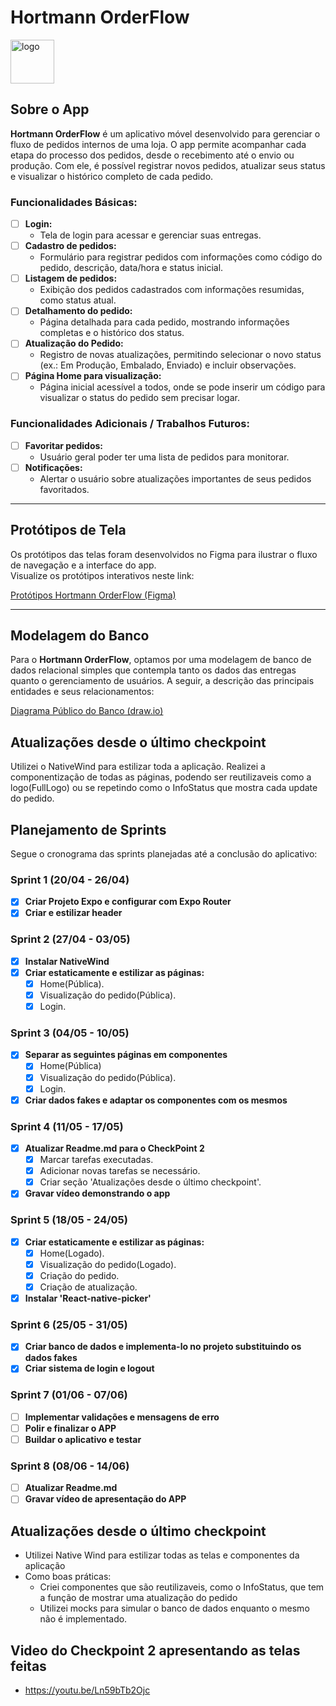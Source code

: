 # Hortmann OrderFlow

<img src="https://i.ibb.co/v6c2MMt7/logo.png" alt="logo" border="0" width="70"/>

## Sobre o App

**Hortmann OrderFlow** é um aplicativo móvel desenvolvido para gerenciar o fluxo de pedidos internos de uma loja. O app permite acompanhar cada etapa do processo dos pedidos, desde o recebimento até o envio ou produção. Com ele, é possível registrar novos pedidos, atualizar seus status e visualizar o histórico completo de cada pedido.

### Funcionalidades Básicas:

- [ ] **Login:**
  - Tela de login para acessar e gerenciar suas entregas.
- [ ] **Cadastro de pedidos:**
  - Formulário para registrar pedidos com informações como código do pedido, descrição, data/hora e status inicial.
- [ ] **Listagem de pedidos:**
  - Exibição dos pedidos cadastrados com informações resumidas, como status atual.
- [ ] **Detalhamento do pedido:**
  - Página detalhada para cada pedido, mostrando informações completas e o histórico dos status.
- [ ] **Atualização do Pedido:**
  - Registro de novas atualizações, permitindo selecionar o novo status (ex.: Em Produção, Embalado, Enviado) e incluir observações.
- [ ] **Página Home para visualização:**
  - Página inicial acessível a todos, onde se pode inserir um código para visualizar o status do pedido sem precisar logar.

### Funcionalidades Adicionais / Trabalhos Futuros:

- [ ] **Favoritar pedidos:**
  - Usuário geral poder ter uma lista de pedidos para monitorar.
- [ ] **Notificações:**
  - Alertar o usuário sobre atualizações importantes de seus pedidos favoritados.

---

## Protótipos de Tela

Os protótipos das telas foram desenvolvidos no Figma para ilustrar o fluxo de navegação e a interface do app.  
Visualize os protótipos interativos neste link:

[Protótipos Hortmann OrderFlow (Figma)](https://www.figma.com/design/5GWDk38ZU3ZAeymg0S3uFk/Prot%C3%B3tipos-de-tela?node-id=1-2&t=3D8Ax57qTM93HFPk-1)

---

## Modelagem do Banco

Para o **Hortmann OrderFlow**, optamos por uma modelagem de banco de dados relacional simples que contempla tanto os dados das entregas quanto o gerenciamento de usuários. A seguir, a descrição das principais entidades e seus relacionamentos:

[Diagrama Público do Banco (draw.io)](https://drive.google.com/file/d/1tUQum6Utk3d2phQTcHz3OAAhMv6ZUcdX/view?usp=sharing)

## Atualizações desde o último checkpoint

Utilizei o NativeWind para estilizar toda a aplicação.
Realizei a componentização de todas as páginas, podendo ser reutilizaveis como a logo(FullLogo) ou se repetindo como o InfoStatus que mostra cada update do pedido.

## Planejamento de Sprints

Segue o cronograma das sprints planejadas até a conclusão do aplicativo:

### Sprint 1 (20/04 - 26/04)

- [x] **Criar Projeto Expo e configurar com Expo Router**
- [x] **Criar e estilizar header**

### Sprint 2 (27/04 - 03/05)

- [x] **Instalar NativeWind**
- [x] **Criar estaticamente e estilizar as páginas:**
  - [x] Home(Pública).
  - [x] Visualização do pedido(Pública).
  - [x] Login.

### Sprint 3 (04/05 - 10/05)

- [x] **Separar as seguintes páginas em componentes**
  - [x] Home(Pública)
  - [x] Visualização do pedido(Pública).
  - [x] Login.
- [x] **Criar dados fakes e adaptar os componentes com os mesmos**

### Sprint 4 (11/05 - 17/05)

- [x] **Atualizar Readme.md para o CheckPoint 2**
  - [x] Marcar tarefas executadas.
  - [x] Adicionar novas tarefas se necessário.
  - [x] Criar seção 'Atualizações desde o último checkpoint'.
- [X] **Gravar vídeo demonstrando o app**

### Sprint 5 (18/05 - 24/05)

- [X] **Criar estaticamente e estilizar as páginas:**
  - [X] Home(Logado).
  - [X] Visualização do pedido(Logado).
  - [X] Criação do pedido.
  - [X] Criação de atualização.
- [X] **Instalar 'React-native-picker'**

### Sprint 6 (25/05 - 31/05)

- [X] **Criar banco de dados e implementa-lo no projeto substituindo os dados fakes**
- [X] **Criar sistema de login e logout**

### Sprint 7 (01/06 - 07/06)

- [ ] **Implementar validações e mensagens de erro**
- [ ] **Polir e finalizar o APP**
- [ ] **Buildar o aplicativo e testar**

### Sprint 8 (08/06 - 14/06)

- [ ] **Atualizar Readme.md**
- [ ] **Gravar vídeo de apresentação do APP**

## Atualizações desde o último checkpoint
- Utilizei Native Wind para estilizar todas as telas e componentes da aplicação
- Como boas práticas:
  - Criei componentes que são reutilizaveis, como o InfoStatus, que tem a função de mostrar uma atualização do pedido
  - Utilizei mocks para simular o banco de dados enquanto o mesmo não é implementado.

## Video do Checkpoint 2 apresentando as telas feitas
- https://youtu.be/Ln59bTb2Ojc